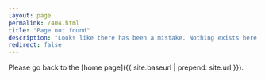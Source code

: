 ```yaml
---
layout: page
permalink: /404.html
title: "Page not found"
description: "Looks like there has been a mistake. Nothing exists here."
redirect: false
---
```


Please go back to the [home page]({{ site.baseurl | prepend: site.url }}).
